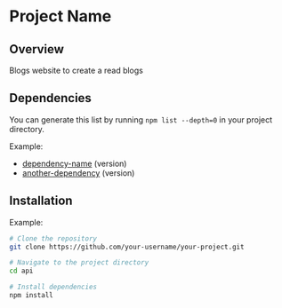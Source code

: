 # Project Name

## Overview
Blogs website to create a read blogs

## Dependencies

 You can generate this list by running `npm list --depth=0` in your project directory.

Example:
- [dependency-name](https://www.npmjs.com/package/dependency-name) (version)
- [another-dependency](https://www.npmjs.com/package/another-dependency) (version)

## Installation

Example:
```bash
# Clone the repository
git clone https://github.com/your-username/your-project.git

# Navigate to the project directory
cd api

# Install dependencies
npm install
